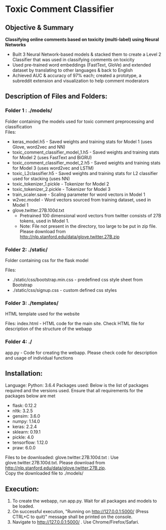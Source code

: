# Toxic Comment Classifier 

## Objective & Summary

**Classifying online comments based on toxicity (multi-label) using Neural Networks**

* Built 3 Neural Network-based models & stacked them to create a Level 2 Classifier that was used in classifying comments on toxicity 
* Used pre-trained word embeddings (FastText, GloVe) and extended dataset by translating to other languages & back to English 
* Achieved AUC & accuracy of 97% each; created a prototype, a subreddit extension and visualization to help comment moderators

## Description of Files and Folders: 

### Folder 1 : ./models/ <br/>
Folder containing the models used for toxic comment preprocessing and classification <br/>
Files:
- keras_model.h5 - Saved weights and training stats for Model 1 (uses Glove, word2vec and NN)
- toxic_comment_classifier_model_1.h5 - Saved weights and training stats for Model 2 (uses FastText and BiGRU)
- toxic_comment_classifier_model_2.h5 - Saved weights and training stats for Model 3 (uses word2vec and LSTM)
- toxic_L2classifier.h5 - Saved weights and training stats for L2 classifier used for stacking (uses NN)
- toxic_tokenizer_1.pickle - Tokenizer for Model 2
- toxic_tokenizer_2.pickle - Tokenizer for Model 3
- train_scaler.save - Scaling parameter for word vectors in Model 1
- w2vec.model - Word vectors sourced from training dataset, used in Model 1
- glove.twitter.27B.100d.txt 
	- Pretrained 100 dimensional word vectors from twitter consists of 27B tokens, used in Model 1.
	- Note: File not present in the directory, too large to be put in zip file. Please download from http://nlp.stanford.edu/data/glove.twitter.27B.zip


### Folder 2: ./static/

Folder containing css for the flask model

Files:
- ./static/css/bootstrap.min.css - predefined css style sheet from Bootstrap
- ./static/css/signup.css - custom defined css styles

### Folder 3: ./templates/

HTML template used for the website

Files:
index.html - HTML code for the main site. Check HTML file for description of the structure of the webapp

### Folder 4: ./

app.py - Code for creating the webapp. Please check code for description and usage of individual functions

## Installation:

Language: Python: 3.6.4
Packages used:
Below is the list of packages required and the versions used. Ensure that all requirements for the packages below are met

- flask: 0.12.2
- nltk: 3.2.5
- gensim: 3.6.0
- numpy: 1.14.0
- keras: 2.2.4
- sklearn: 0.19.1
- pickle: 4.0
- tensorflow: 1.12.0
- praw: 6.0.0

Files to be downloaded:
glove.twitter.27B.100d.txt : Use glove.twitter.27B.100d.txt. Please download from http://nlp.stanford.edu/data/glove.twitter.27B.zip. <br/>
Copy the downloaded file to ./models/

## Execution:

1. To create the webapp, run app.py. Wait for all packages and models to be loaded. 
2. On successful execution, "Running on http://127.0.0.1:5000/ (Press CTRL+C to quit)" message shall be printed on the console.
3. Navigate to http://127.0.0.1:5000/ . Use Chrome/Firefox/Safari. 
